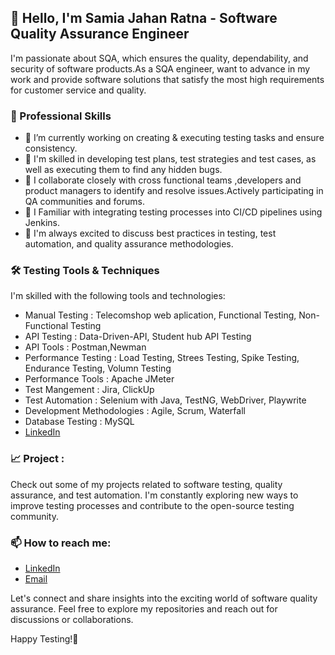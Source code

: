 ## 👋 Hello, I'm Samia Jahan Ratna - Software Quality Assurance Engineer


I'm passionate about SQA, which ensures the quality, dependability, and security of software products.As a SQA engineer, want to advance in my work and provide software solutions that satisfy the most high requirements for customer service and quality.

<h3>💼 Professional Skills </h3>

- 🔭 I’m currently working on creating & executing testing tasks and ensure consistency.
- 🌱 I'm skilled in developing test plans, test strategies and test cases, as well as executing them to find any hidden bugs.
- 👯 I collaborate closely with cross functional teams ,developers and product managers to identify and resolve issues.Actively participating in QA communities and forums.
- 🤔 I Familiar with integrating testing processes into CI/CD pipelines using Jenkins.
- 💬 I'm always excited to discuss best practices in testing, test automation, and quality assurance methodologies.
  
<h3>🛠️ Testing Tools & Techniques </h3>

I'm skilled with the following tools and technologies:
- Manual Testing : Telecomshop web aplication, Functional Testing, Non-Functional Testing
- API Testing : Data-Driven-API, Student hub API Testing
- API Tools : Postman,Newman
- Performance Testing : Load Testing, Strees Testing, Spike Testing, Endurance Testing, Volumn Testing
- Performance Tools : Apache JMeter
- Test Mangement : Jira, ClickUp
- Test Automation : Selenium with Java, TestNG, WebDriver, Playwrite
- Development Methodologies : Agile, Scrum, Waterfall
- Database Testing : MySQL
- <a href = "https://www.linkedin.com/in/samia-jahan-04a9b6230/">LinkedIn</a>

<h3>📈 Project :</h3>
<p>Check out some of my projects related to software testing, quality assurance, and test automation. I'm constantly exploring new ways to improve testing processes and contribute to the open-source testing 
  community.</p>
<h3>📫 How to reach me:</h3>

- <a href = "https://www.linkedin.com/in/samia-jahan-04a9b6230/">LinkedIn</a>
- <a href = "samiajahan763@gmail.com">Email</a>

Let's connect and share insights into the exciting world of software quality assurance. Feel free to explore my repositories and reach out for discussions or collaborations.


Happy Testing!🚀
